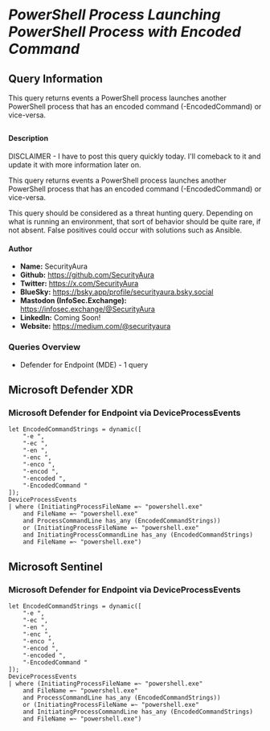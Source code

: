# *PowerShell Process Launching PowerShell Process with Encoded Command*

## Query Information

This query returns events a PowerShell process launches another PowerShell process that has an encoded command (-EncodedCommand) or vice-versa.

##

#### Description

DISCLAIMER - I have to post this query quickly today. I'll comeback to it and update it with more information later on.

This query returns events a PowerShell process launches another PowerShell process that has an encoded command (-EncodedCommand) or vice-versa.

This query should be considered as a threat hunting query. Depending on what is running an environment, that sort of behavior should be quite rare, if not absent. False positives could occur with solutions such as Ansible.

#### Author <Optional>
- **Name:** SecurityAura
- **Github:** https://github.com/SecurityAura
- **Twitter:** https://x.com/SecurityAura
- **BlueSky:** https://bsky.app/profile/securityaura.bsky.social
- **Mastodon (InfoSec.Exchange):** https://infosec.exchange/@SecurityAura
- **LinkedIn:** Coming Soon!
- **Website:** https://medium.com/@securityaura

### Queries Overview ###

- Defender for Endpoint (MDE) - 1 query

## Microsoft Defender XDR ##
### Microsoft Defender for Endpoint via DeviceProcessEvents ###
```KQL
let EncodedCommandStrings = dynamic([
    "-e ",
    "-ec ",
    "-en ",
    "-enc ",
    "-enco ",
    "-encod ",
    "-encoded ",
    "-EncodedCommand "
]);
DeviceProcessEvents
| where (InitiatingProcessFileName =~ "powershell.exe"
    and FileName =~ "powershell.exe"
    and ProcessCommandLine has_any (EncodedCommandStrings))
    or (InitiatingProcessFileName =~ "powershell.exe"
    and InitiatingProcessCommandLine has_any (EncodedCommandStrings)
    and FileName =~ "powershell.exe")
```
## Microsoft Sentinel ##
### Microsoft Defender for Endpoint via DeviceProcessEvents ###
```KQL
let EncodedCommandStrings = dynamic([
    "-e ",
    "-ec ",
    "-en ",
    "-enc ",
    "-enco ",
    "-encod ",
    "-encoded ",
    "-EncodedCommand "
]);
DeviceProcessEvents
| where (InitiatingProcessFileName =~ "powershell.exe"
    and FileName =~ "powershell.exe"
    and ProcessCommandLine has_any (EncodedCommandStrings))
    or (InitiatingProcessFileName =~ "powershell.exe"
    and InitiatingProcessCommandLine has_any (EncodedCommandStrings)
    and FileName =~ "powershell.exe")
```
